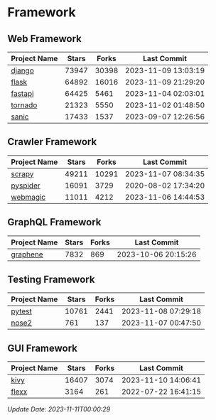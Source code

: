 # Framework

## Web Framework
| Project Name | Stars | Forks | Last Commit |
| ------------ | ----- | ----- | ----------- |
| [django](https://github.com/django/django) | 73947 | 30398 | 2023-11-09 13:03:19 |
| [flask](https://github.com/pallets/flask) | 64892 | 16016 | 2023-11-09 21:29:20 |
| [fastapi](https://github.com/tiangolo/fastapi) | 64425 | 5461 | 2023-11-04 02:03:01 |
| [tornado](https://github.com/tornadoweb/tornado) | 21323 | 5550 | 2023-11-02 01:48:50 |
| [sanic](https://github.com/sanic-org/sanic) | 17433 | 1537 | 2023-09-07 12:26:56 |

## Crawler Framework
| Project Name | Stars | Forks | Last Commit |
| ------------ | ----- | ----- | ----------- |
| [scrapy](https://github.com/scrapy/scrapy) | 49211 | 10291 | 2023-11-07 08:34:35 |
| [pyspider](https://github.com/binux/pyspider) | 16091 | 3729 | 2020-08-02 17:34:20 |
| [webmagic](https://github.com/code4craft/webmagic) | 11011 | 4212 | 2023-11-06 14:44:53 |

## GraphQL Framework
| Project Name | Stars | Forks | Last Commit |
| ------------ | ----- | ----- | ----------- |
| [graphene](https://github.com/graphql-python/graphene) | 7832 | 869 | 2023-10-06 20:15:26 |

## Testing Framework
| Project Name | Stars | Forks | Last Commit |
| ------------ | ----- | ----- | ----------- |
| [pytest](https://github.com/pytest-dev/pytest) | 10761 | 2441 | 2023-11-08 07:29:18 |
| [nose2](https://github.com/nose-devs/nose2) | 761 | 137 | 2023-11-07 00:47:50 |

## GUI Framework
| Project Name | Stars | Forks | Last Commit |
| ------------ | ----- | ----- | ----------- |
| [kivy](https://github.com/kivy/kivy) | 16407 | 3074 | 2023-11-10 14:06:41 |
| [flexx](https://github.com/flexxui/flexx) | 3164 | 261 | 2022-07-22 16:41:15 |

*Update Date: 2023-11-11T00:00:29*